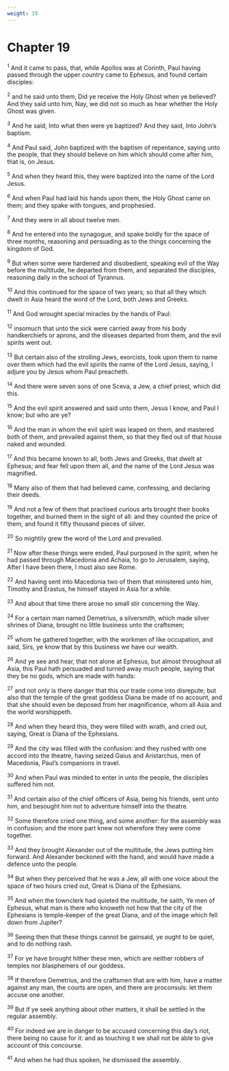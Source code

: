 ```yaml
---
weight: 19
---
```


# Chapter 19

<sup>1</sup> And it came to pass, that, while Apollos was at Corinth, Paul having passed through the upper country came to Ephesus, and found certain disciples: 

<sup>2</sup> and he said unto them, Did ye receive the Holy Ghost when ye believed? And they said unto him, Nay, we did not so much as hear whether the Holy Ghost was given. 

<sup>3</sup> And he said, Into what then were ye baptized? And they said, Into John’s baptism. 

<sup>4</sup> And Paul said, John baptized with the baptism of repentance, saying unto the people, that they should believe on him which should come after him, that is, on Jesus. 

<sup>5</sup> And when they heard this, they were baptized into the name of the Lord Jesus. 

<sup>6</sup> And when Paul had laid his hands upon them, the Holy Ghost came on them; and they spake with tongues, and prophesied. 

<sup>7</sup> And they were in all about twelve men. 

<sup>8</sup> And he entered into the synagogue, and spake boldly for the space of three months, reasoning and persuading as to the things concerning the kingdom of God. 

<sup>9</sup> But when some were hardened and disobedient, speaking evil of the Way before the multitude, he departed from them, and separated the disciples, reasoning daily in the school of Tyrannus. 

<sup>10</sup> And this continued for the space of two years; so that all they which dwelt in Asia heard the word of the Lord, both Jews and Greeks. 

<sup>11</sup> And God wrought special miracles by the hands of Paul: 

<sup>12</sup> insomuch that unto the sick were carried away from his body handkerchiefs or aprons, and the diseases departed from them, and the evil spirits went out. 

<sup>13</sup> But certain also of the strolling Jews, exorcists, took upon them to name over them which had the evil spirits the name of the Lord Jesus, saying, I adjure you by Jesus whom Paul preacheth. 

<sup>14</sup> And there were seven sons of one Sceva, a Jew, a chief priest, which did this. 

<sup>15</sup> And the evil spirit answered and said unto them, Jesus I know, and Paul I know; but who are ye? 

<sup>16</sup> And the man in whom the evil spirit was leaped on them, and mastered both of them, and prevailed against them, so that they fled out of that house naked and wounded. 

<sup>17</sup> And this became known to all, both Jews and Greeks, that dwelt at Ephesus; and fear fell upon them all, and the name of the Lord Jesus was magnified. 

<sup>18</sup> Many also of them that had believed came, confessing, and declaring their deeds. 

<sup>19</sup> And not a few of them that practised curious arts brought their books together, and burned them in the sight of all: and they counted the price of them, and found it fifty thousand pieces of silver. 

<sup>20</sup> So mightily grew the word of the Lord and prevailed. 

<sup>21</sup> Now after these things were ended, Paul purposed in the spirit, when he had passed through Macedonia and Achaia, to go to Jerusalem, saying, After I have been there, I must also see Rome. 

<sup>22</sup> And having sent into Macedonia two of them that ministered unto him, Timothy and Erastus, he himself stayed in Asia for a while. 

<sup>23</sup> And about that time there arose no small stir concerning the Way. 

<sup>24</sup> For a certain man named Demetrius, a silversmith, which made silver shrines of Diana, brought no little business unto the craftsmen; 

<sup>25</sup> whom he gathered together, with the workmen of like occupation, and said, Sirs, ye know that by this business we have our wealth. 

<sup>26</sup> And ye see and hear, that not alone at Ephesus, but almost throughout all Asia, this Paul hath persuaded and turned away much people, saying that they be no gods, which are made with hands: 

<sup>27</sup> and not only is there danger that this our trade come into disrepute; but also that the temple of the great goddess Diana be made of no account, and that she should even be deposed from her magnificence, whom all Asia and the world worshippeth. 

<sup>28</sup> And when they heard this, they were filled with wrath, and cried out, saying, Great is Diana of the Ephesians. 

<sup>29</sup> And the city was filled with the confusion: and they rushed with one accord into the theatre, having seized Gaius and Aristarchus, men of Macedonia, Paul’s companions in travel. 

<sup>30</sup> And when Paul was minded to enter in unto the people, the disciples suffered him not. 

<sup>31</sup> And certain also of the chief officers of Asia, being his friends, sent unto him, and besought him not to adventure himself into the theatre. 

<sup>32</sup> Some therefore cried one thing, and some another: for the assembly was in confusion; and the more part knew not wherefore they were come together. 

<sup>33</sup> And they brought Alexander out of the multitude, the Jews putting him forward. And Alexander beckoned with the hand, and would have made a defence unto the people. 

<sup>34</sup> But when they perceived that he was a Jew, all with one voice about the space of two hours cried out, Great is Diana of the Ephesians. 

<sup>35</sup> And when the townclerk had quieted the multitude, he saith, Ye men of Ephesus, what man is there who knoweth not how that the city of the Ephesians is temple-keeper of the great Diana, and of the image which fell down from Jupiter? 

<sup>36</sup> Seeing then that these things cannot be gainsaid, ye ought to be quiet, and to do nothing rash. 

<sup>37</sup> For ye have brought hither these men, which are neither robbers of temples nor blasphemers of our goddess. 

<sup>38</sup> If therefore Demetrius, and the craftsmen that are with him, have a matter against any man, the courts are open, and there are proconsuls: let them accuse one another. 

<sup>39</sup> But if ye seek anything about other matters, it shall be settled in the regular assembly. 

<sup>40</sup> For indeed we are in danger to be accused concerning this day’s riot, there being no cause for it: and as touching it we shall not be able to give account of this concourse. 

<sup>41</sup> And when he had thus spoken, he dismissed the assembly. 


